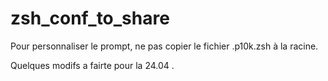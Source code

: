 # zsh_conf_to_share

Pour personnaliser le prompt, ne pas copier le fichier .p10k.zsh à la racine.

Quelques modifs a fairte pour la 24.04 .
